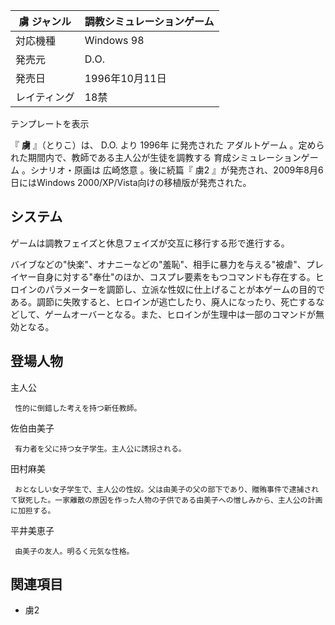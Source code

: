 虜  ジャンル  |  調教シミュレーションゲーム   
---|---  
対応機種  |  Windows 98   
発売元  |  D.O.   
発売日  |  1996年10月11日   
レイティング  |  18禁   
テンプレートを表示  
  
『 **虜** 』（とりこ）は、  D.O.  より  1996年  に発売された  アダルトゲーム
。定められた期間内で、教師である主人公が生徒を調教する  育成シミュレーションゲーム  。シナリオ・原画は  広崎悠意  。後に続篇『  虜2
』が発売され、2009年8月6日にはWindows 2000/XP/Vista向けの移植版が発売された。

##  システム  

ゲームは調教フェイズと休息フェイズが交互に移行する形で進行する。

バイブなどの"快楽"、オナニーなどの"羞恥"、相手に暴力を与える"被虐"、プレイヤー自身に対する"奉仕"のほか、コスプレ要素をもつコマンドも存在する。ヒロインのパラメーターを調節し、立派な性奴に仕上げることが本ゲームの目的である。調節に失敗すると、ヒロインが逃亡したり、廃人になったり、死亡するなどして、ゲームオーバーとなる。また、ヒロインが生理中は一部のコマンドが無効となる。

##  登場人物  

主人公

     性的に倒錯した考えを持つ新任教師。 

佐伯由美子

     有力者を父に持つ女子学生。主人公に誘拐される。 

田村麻美

     おとなしい女子学生で、主人公の性奴。父は由美子の父の部下であり、贈賄事件で逮捕されて獄死した。一家離散の原因を作った人物の子供である由美子への憎しみから、主人公の計画に加担する。 

平井美恵子

     由美子の友人。明るく元気な性格。 

##  関連項目  

  * 虜2 


